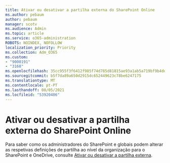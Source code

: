 ```yaml
---
title: Ativar ou desativar a partilha externa do SharePoint Online
ms.author: pebaum
author: pebaum
manager: scotv
ms.audience: Admin
ms.topic: article
ms.service: o365-administration
ROBOTS: NOINDEX, NOFOLLOW
localization_priority: Priority
ms.collection: Adm_O365
ms.custom:
- "9000191"
- "3168"
ms.openlocfilehash: 35cc955f3f6412f985f74d785d81815ae93a1ab5a719bf9b4de9154c024a2979
ms.sourcegitcommit: b5f7da89a650d2915dc652449623c78be6247175
ms.translationtype: MT
ms.contentlocale: pt-PT
ms.lasthandoff: 08/05/2021
ms.locfileid: "53920406"
---
```

# <a name="turn-external-sharing-on-or-off-for-sharepoint-online"></a>Ativar ou desativar a partilha externa do SharePoint Online

Para saber como os administradores do SharePoint e globais podem alterar as respetivas definições de partilha ao nível da organização para o SharePoint e OneDrive, consulte [Ativar ou desativar a partilha externa](https://docs.microsoft.com/sharepoint/turn-external-sharing-on-or-off).
